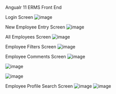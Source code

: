 Angualr 11 ERMS Front End

Login Screen
![image](https://user-images.githubusercontent.com/79794615/122674326-38ca3980-d1f2-11eb-8229-4adbdfc604dc.png)


New Employee Entry Screen
![image](https://user-images.githubusercontent.com/79794615/122674344-5b5c5280-d1f2-11eb-8e0f-5ec920d86166.png)

All Employees Screen 
![image](https://user-images.githubusercontent.com/79794615/122674368-75963080-d1f2-11eb-8875-bdf9fbbaa246.png)

Employee Filters Screen
![image](https://user-images.githubusercontent.com/79794615/122674392-92caff00-d1f2-11eb-96a6-2072fbac5eba.png)

Employee Comments Screen
![image](https://user-images.githubusercontent.com/79794615/122674409-ab3b1980-d1f2-11eb-8bc2-bc3de4520d5c.png)

![image](https://user-images.githubusercontent.com/79794615/122674424-bf7f1680-d1f2-11eb-95e2-209917ecb926.png)

![image](https://user-images.githubusercontent.com/79794615/122674436-cf96f600-d1f2-11eb-9864-15d9f432a2d9.png)

Employee Profile Search Screen
![image](https://user-images.githubusercontent.com/79794615/122674450-e9383d80-d1f2-11eb-85d9-c1542a29a410.png)
![image](https://user-images.githubusercontent.com/79794615/122674468-010fc180-d1f3-11eb-9229-3e936d9947c5.png)
